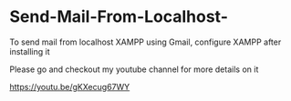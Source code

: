 # Send-Mail-From-Localhost-
To send mail from localhost XAMPP using Gmail, configure XAMPP after installing it


Please go and checkout my youtube channel for more details on it

https://youtu.be/gKXecug67WY
